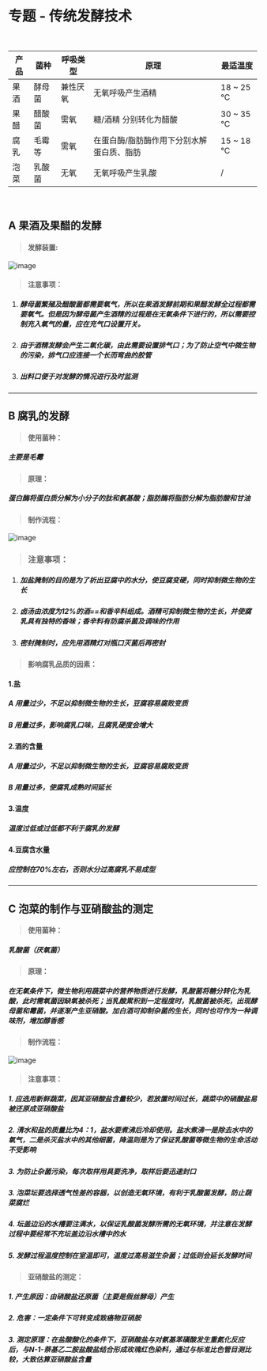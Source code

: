 # 专题 - 传统发酵技术

<br>

产品 | 菌种 | 呼吸类型 | 原理 | 最适温度
---|---|---|---|---
果酒 | 酵母菌 | 兼性厌氧 | 无氧呼吸产生酒精 | 18 ~ 25 ℃
果醋 | 醋酸菌 | 需氧 | 糖/酒精 分别转化为醋酸 | 30 ~ 35 ℃
腐乳 | 毛霉等 | 需氧 | 在蛋白酶/脂肪酶作用下分别水解蛋白质、脂肪 | 15 ~ 18 ℃
泡菜 | 乳酸菌 | 无氧 | 无氧呼吸产生乳酸 | /

<br>

## A 果酒及果醋的发酵

> #### 发酵装置:
![image](https://timgsa.baidu.com/timg?image&quality=80&size=b9999_10000&sec=1523746076508&di=b386b61ee175fd741d8c192119d33d9f&imgtype=0&src=http%3A%2F%2Fpic.1010jiajiao.com%2Fpic5%2Ftikupic%2Fbb%2F4%2Fvcrev3.png)

> #### 注意事项：

1. ##### 酵母菌繁殖及醋酸菌都需要氧气，所以在果酒发酵前期和果醋发酵全过程都需要氧气。但是因为酵母菌产生酒精的过程是在无氧条件下进行的，所以需要控制充入氧气的量，应在充气口设置开关。

2. ##### 由于酒精发酵会产生二氧化碳，由此需要设置排气口；为了防止空气中微生物的污染，排气口应连接一个长而弯曲的胶管

3. ##### 出料口便于对发酵的情况进行及时监测

---

## B 腐乳的发酵

> #### 使用菌种：
##### 主要是毛霉

> #### 原理：
##### 蛋白酶将蛋白质分解为小分子的肽和氨基酸；脂肪酶将脂肪分解为脂肪酸和甘油

> #### 制作流程：

![image](https://timgsa.baidu.com/timg?image&quality=80&size=b9999_10000&sec=1523746362997&di=c2cbe86f3e3c403c1b1f6f591a930c01&imgtype=0&src=http%3A%2F%2Fpic.1010jiajiao.com%2Fpic7%2Fpages%2F67A2%2F0327%2F0332%2F9305e53b9583d7b48d63088044a82eda%2FA%2FImage186.gif)

> ### 注意事项：
1. ##### 加盐腌制的目的是为了析出豆腐中的水分，使豆腐变硬，同时抑制微生物的生长
2. ##### 卤汤由浓度为12%的酒==和香辛料组成。酒精可抑制微生物的生长，并使腐乳具有独特的香味；香辛料有防腐杀菌及调味的作用
3. ##### 密封腌制时，应先用酒精灯对瓶口灭菌后再密封


> #### 影响腐乳品质的因素：
 #### 1.盐

##### A 用量过少，不足以抑制微生物的生长，豆腐容易腐败变质

##### B 用量过多，影响腐乳口味，且腐乳硬度会增大

 #### 2.酒的含量

##### A 用量过少，不足以抑制微生物的生长，豆腐容易腐败变质

##### B 用量过多，使腐乳成熟时间延长

 #### 3.温度
##### 温度过低或过低都不利于腐乳的发酵

#### 4.豆腐含水量
##### 应控制在70%左右，否则水分过高腐乳不易成型

---

## C 泡菜的制作与亚硝酸盐的测定

> #### 使用菌种：

##### 乳酸菌（厌氧菌）

> #### 原理： 

##### 在无氧条件下，微生物利用蔬菜中的营养物质进行发酵，乳酸菌将糖分转化为乳酸，此时需氧菌因缺氧被杀死；当乳酸累积到一定程度时，乳酸菌被杀死，出现酵母菌和霉菌，并逐渐产生亚硝酸。加白酒可抑制杂菌的生长，同时也可作为一种调味剂，增加醇香感

> #### 制作流程：

![image](https://timgsa.baidu.com/timg?image&quality=80&size=b9999_10000&sec=1523747282506&di=347851bb4192f0aafbfcc7dc6ac5a068&imgtype=0&src=http%3A%2F%2Fpic.1010jiajiao.com%2Fpic1%2Fupload%2Fpapers%2Fg09%2F20110923%2F2011092313322200016482.gif)

> #### 注意事项：

##### 1. 应选用新鲜蔬菜，因其亚硝酸盐含量较少，若放置时间过长，蔬菜中的硝酸盐易被还原成亚硝酸盐

##### 2. 清水和盐的质量比为4：1，盐水要煮沸后冷却使用。盐水煮沸一是除去水中的氧气，二是杀灭盐水中的其他细菌，降温则是为了保证乳酸菌等微生物的生命活动不受影响

##### 3. 为防止杂菌污染，每次取样用具要洗净，取样后要迅速封口

##### 3. 泡菜坛要选择透气性差的容器，以创造无氧环境，有利于乳酸菌发酵，防止蔬菜腐烂

##### 4. 坛盖边沿的水槽要注满水，以保证乳酸菌发酵所需的无氧环境，并注意在发酵过程中要经常不充坛盖边沿水槽中的水

##### 5. 发酵过程温度控制在室温即可，温度过高易滋生杂菌；过低则会延长发酵时间

> #### 亚硝酸盐的测定：

##### 1. 产生原因：由硝酸盐还原菌（主要是假丝酵母）产生
##### 2. 危害：一定条件下可转变成致癌物亚硝胺
##### 3. 测定原理：在盐酸酸化的条件下，亚硝酸盐与对氨基苯磺酸发生重氮化反应后，与N-1-萘基乙二胺盐酸盐结合形成玫瑰红色染料，通过与标准比色管目测比较，大致估算亚硝酸盐含量

